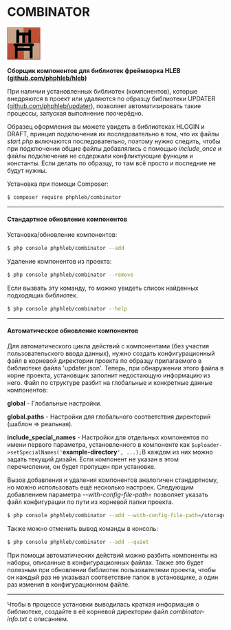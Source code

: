 COMBINATOR
=====================



[![COMBINATOR LOGO](https://raw.githubusercontent.com/phphleb/combinator/0de1d4cc1243cd623f843f01073cf010453b3f1b/logo.png)](https://github.com/phphleb/combinator/tree/master)

**Сборщик компонентов для библиотек фреймворка HLEB ([github.com/phphleb/hleb](https://github.com/phphleb/hleb))**

При наличии установленных библиотек (компонентов), которые внедряются в проект или удаляются по образцу
библиотеки UPDATER ([github.com/phphleb/updater](https://github.com/phphleb/updater)), позволяет автоматизировать такие
процессы, запуская выполнение поочерёдно. 

Образец оформления вы можете увидеть в библиотеках HLOGIN и DRAFT, принцип подключения их последовательно в том, что
их файлы _start.php_ включаются последовательно, поэтому нужно следить, чтобы при подключении общие файлы добавлялись с помощью
_include_once_ и файлы подключения не содержали конфликтующие функции и константы. Если делать по образцу, то там всё просто и последние не будут нужны.

Установка при помощи Composer:
```bash
$ composer require phphleb/combinator
```
_____

#### Стандартное обновление компонентов

Установка/обновление компонентов:

```bash
$ php console phphleb/combinator --add
```

Удаление компонентов из проекта:

```bash
$ php console phphleb/combinator --remove
```

Если вызвать эту команду, то можно увидеть список найденных подходящих библиотек.
```bash
$ php console phphleb/combinator --help
```

_________________________

#### Автоматическое обновление компонентов

Для автоматического цикла действий с компонентами (без участия пользовательского ввода данных), нужно создать конфигурационный файл
в корневой директории проекта по образцу прилагаемого в библиотеке файла 'updater.json'. Теперь, при обнаружении этого файла в корне проекта, установщик заполнит
недостающую информацию из него. Файл по структуре разбит на глобальные и конкретные данные компонентов:

**global** - Глобальные настройки.

**global.paths** - Настройки для глобального соответствия директорий (шаблон => реальная).

**include_special_names** - Настройки для отдельных компонентов по имени первого параметра, установленного
в компоненте как  `$uploader->setSpecialNames('`**example-directory**`', ...);`В каждом из них можно задать текущий дизайн.
Если компонент не указан в этом перечислении,  он будет пропущен при установке.


Вызов добавления и удаления компонентов аналогичен стандартному, но можно использовать ещё несколько настроек. Следующим добавлением параметра
_--with-config-file-path=_ позволяет указать файл конфигурации по пути из корневой папки проекта.

```bash
$ php console phphleb/combinator --add --with-config-file-path=/storage/lib/combinator/updater.json
```

Также можно отменить вывод команды в консоль:

```bash
$ php console phphleb/combinator --add --quiet
```

При помощи автоматических действий можно разбить компоненты на наборы, описанные в конфигурационных файлах. Также это будет полезным при 
обновлении библиотек пользователями проекта, чтобы он каждый раз не указывал соответствие папок в установщике, а один раз изменил в
конфигурационном файле.




_________________________

Чтобы в процессе установки выводилась краткая информация о библиотеке, создайте в её корневой директории файл _combinator-info.txt_ c описанием.
